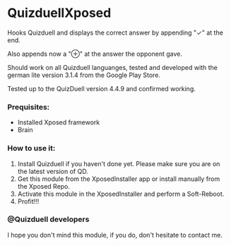 # QuizduellXposed

Hooks Quizduell and displays the correct answer by appending "✓" at the end.

Also appends now a "⊕" at the answer the opponent gave.

Should work on all Quizduell languanges, tested and developed with the german lite version 3.1.4 from the Google Play Store.

Tested up to the QuizDuell version 4.4.9 and confirmed working.

### Prequisites:

- Installed Xposed framework
- Brain

### How to use it:

1. Install Quizduell if you haven't done yet. Please make sure you are on the latest version of QD.
2. Get this module from the XposedInstaller app or install manually from the Xposed Repo.
3. Activate this module in the XposedInstaller and perform a Soft-Reboot.
4. Profit!!!

### @Quizduell developers

I hope you don't mind this module, if you do, don't hesitate to contact me.
